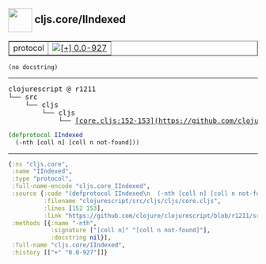 ## <img width="48px" valign="middle" src="http://i.imgur.com/Hi20huC.png"> cljs.core/IIndexed

 <table border="1">
<tr>
<td>protocol</td>
<td><a href="https://github.com/cljsinfo/api-refs/tree/0.0-927"><img valign="middle" alt="[+] 0.0-927" src="https://img.shields.io/badge/+-0.0--927-lightgrey.svg"></a> </td>
</tr>
</table>

 <samp>
</samp>

```
(no docstring)
```

---

 <pre>
clojurescript @ r1211
└── src
    └── cljs
        └── cljs
            └── <ins>[core.cljs:152-153](https://github.com/clojure/clojurescript/blob/r1211/src/cljs/cljs/core.cljs#L152-L153)</ins>
</pre>

```clj
(defprotocol IIndexed
  (-nth [coll n] [coll n not-found]))
```


---

```clj
{:ns "cljs.core",
 :name "IIndexed",
 :type "protocol",
 :full-name-encode "cljs.core_IIndexed",
 :source {:code "(defprotocol IIndexed\n  (-nth [coll n] [coll n not-found]))",
          :filename "clojurescript/src/cljs/cljs/core.cljs",
          :lines [152 153],
          :link "https://github.com/clojure/clojurescript/blob/r1211/src/cljs/cljs/core.cljs#L152-L153"},
 :methods [{:name "-nth",
            :signature ["[coll n]" "[coll n not-found]"],
            :docstring nil}],
 :full-name "cljs.core/IIndexed",
 :history [["+" "0.0-927"]]}

```
